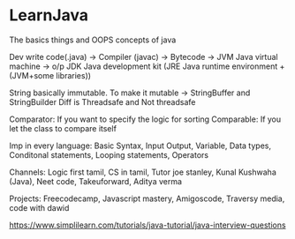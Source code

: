 # LearnJava

The basics things and OOPS concepts of java

Dev write code(.java) -> Compiler (javac) -> Bytecode -> JVM Java virtual machine -> o/p
JDK Java development kit (JRE Java runtime environment + (JVM+some libraries))

String basically immutable.
To make it mutable -> StringBuffer and StringBuilder
              Diff is Threadsafe and Not threadsafe

Comparator: If you want to specify the logic for sorting
Comparable:  If you let the class to compare itself

Imp in every language:
Basic Syntax,
Input Output,
Variable,
Data types,
Conditonal statements,
Looping statements,
Operators

Channels:
Logic first tamil,
CS in tamil,
Tutor joe stanley,
Kunal Kushwaha (Java),
Neet code,
Takeuforward,
Aditya verma

Projects:
Freecodecamp,
Javascript mastery,
Amigoscode,
Traversy media,
code with dawid



https://www.simplilearn.com/tutorials/java-tutorial/java-interview-questions
